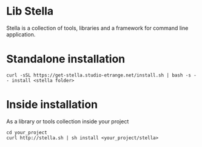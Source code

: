 # Lib Stella

Stella is a collection of tools, libraries and a framework for command line application.

# Standalone installation

	curl -sSL https://get-stella.studio-etrange.net/install.sh | bash -s -- install <stella folder>

# Inside installation

As a library or tools collection inside your project

	cd your_project
	curl http://stella.sh | sh install <your_project/stella>